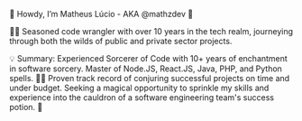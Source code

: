 👋 Howdy, I’m Matheus Lúcio - AKA @mathzdev 🚀

👨‍💻 Seasoned code wrangler with over 10 years in the tech realm, journeying through both the wilds of public and private sector projects.

💡 Summary:
Experienced Sorcerer of Code with 10+ years of enchantment in software sorcery. Master of Node.JS, React.JS, Java, PHP, and Python spells. 🧙‍♂️ Proven track record of conjuring successful projects on time and under budget. Seeking a magical opportunity to sprinkle my skills and experience into the cauldron of a software engineering team's success potion. 🌟
